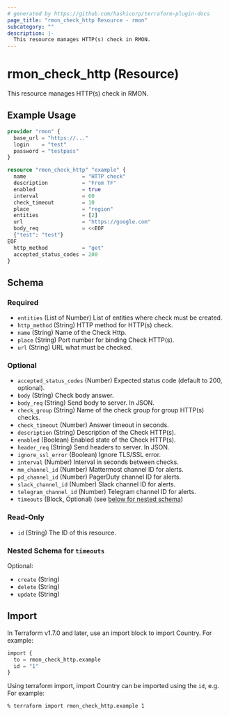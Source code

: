 ```yaml
---
# generated by https://github.com/hashicorp/terraform-plugin-docs
page_title: "rmon_check_http Resource - rmon"
subcategory: ""
description: |-
  This resource manages HTTP(s) check in RMON.
---
```


# rmon_check_http (Resource)

This resource manages HTTP(s) check in RMON.

## Example Usage

```terraform
provider "rmon" {
  base_url = "https://..."
  login    = "test"
  password = "testpass"
}

resource "rmon_check_http" "example" {
  name                  = "HTTP check"
  description           = "From TF"
  enabled               = true
  interval              = 60
  check_timeout         = 10
  place                 = "region"
  entities              = [2]
  url                   = "https://google.com"
  body_req              = <<EOF
  {"test": "test"}
EOF
  http_method           = "get"
  accepted_status_codes = 200
}
```


<!-- schema generated by tfplugindocs -->
## Schema

### Required

- `entities` (List of Number) List of entities where check must be created.
- `http_method` (String) HTTP method for HTTP(s) check.
- `name` (String) Name of the Check Http.
- `place` (String) Port number for binding Check HTTP(s).
- `url` (String) URL what must be checked.

### Optional

- `accepted_status_codes` (Number) Expected status code (default to 200, optional).
- `body` (String) Check body answer.
- `body_req` (String) Send body to server. In JSON.
- `check_group` (String) Name of the check group for group HTTP(s) checks.
- `check_timeout` (Number) Answer timeout in seconds.
- `description` (String) Description of the Check HTTP(s).
- `enabled` (Boolean) Enabled state of the Check HTTP(s).
- `header_req` (String) Send headers to server. In JSON.
- `ignore_ssl_error` (Boolean) Ignore TLS/SSL error.
- `interval` (Number) Interval in seconds between checks.
- `mm_channel_id` (Number) Mattermost channel ID for alerts.
- `pd_channel_id` (Number) PagerDuty channel ID for alerts.
- `slack_channel_id` (Number) Slack channel ID for alerts.
- `telegram_channel_id` (Number) Telegram channel ID for alerts.
- `timeouts` (Block, Optional) (see [below for nested schema](#nestedblock--timeouts))

### Read-Only

- `id` (String) The ID of this resource.

<a id="nestedblock--timeouts"></a>
### Nested Schema for `timeouts`

Optional:

- `create` (String)
- `delete` (String)
- `update` (String)

## Import

In Terraform v1.7.0 and later, use an import block to import Country. For example:

```terraform
import {
  to = rmon_check_http.example
  id = "1"
}
```

Using terraform import, import Country can be imported using the `id`, e.g. For example:

```shell
% terraform import rmon_check_http.example 1
```
